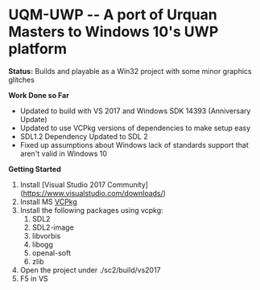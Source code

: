 # UQM-UWP -- A port of Urquan Masters to Windows 10's UWP platform
**Status:** 
Builds and playable as a Win32 project with some minor graphics glitches

**Work Done so Far**
* Updated to build with VS 2017 and Windows SDK 14393 (Anniversary Update)
* Updated to use VCPkg versions of dependencies to make setup easy
* SDL1.2 Dependency Updated to SDL 2
* Fixed up assumptions about Windows lack of standards support that aren't valid in Windows 10

**Getting Started**
1. Install [Visual Studio 2017 Community] (https://www.visualstudio.com/downloads/)
1. Install MS [VCPkg](https://github.com/Microsoft/vcpkg)
1. Install the following packages using vcpkg:
    1. SDL2
    1. SDL2-image
    1. libvorbis
    1. libogg
    1. openal-soft
    1. zlib
1. Open the project under ./sc2/build/vs2017
1. F5 in VS
